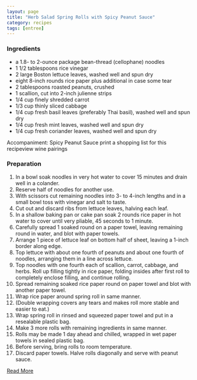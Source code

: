 ```yaml
---
layout: page
title: "Herb Salad Spring Rolls with Spicy Peanut Sauce"
category: recipes
tags: [entree]
---
```


### Ingredients

* a 1.8- to 2-ounce package bean-thread (cellophane) noodles
* 1 1/2 tablespoons rice vinegar
* 2 large Boston lettuce leaves, washed well and spun dry
* eight 8-inch rounds rice paper plus additional in case some tear
* 2 tablespoons roasted peanuts, crushed
* 1 scallion, cut into 2-inch julienne strips
* 1/4 cup finely shredded carrot
* 1/3 cup thinly sliced cabbage
* 1/4 cup fresh basil leaves (preferably Thai basil), washed well and spun dry
* 1/4 cup fresh mint leaves, washed well and spun dry
* 1/4 cup fresh coriander leaves, washed well and spun dry

Accompaniment: Spicy Peanut Sauce
print a shopping list for this recipeview wine pairings

### Preparation

1. In a bowl soak noodles in very hot water to cover 15 minutes and drain well in a colander. 
1. Reserve half of noodles for another use. 
1. With scissors cut remaining noodles into 3- to 4-inch lengths and in a small bowl toss with vinegar and salt to taste.
1. Cut out and discard ribs from lettuce leaves, halving each leaf.
1. In a shallow baking pan or cake pan soak 2 rounds rice paper in hot water to cover until very pliable, 45 seconds to 1 minute.
1. Carefully spread 1 soaked round on a paper towel, leaving remaining round in water, and blot with paper towels. 
1. Arrange 1 piece of lettuce leaf on bottom half of sheet, leaving a 1-inch border along edge. 
1. Top lettuce with about one fourth of peanuts and about one fourth of noodles, arranging them in a line across lettuce. 
1. Top noodles with one fourth each of scallion, carrot, cabbage, and herbs. Roll up filling tightly in rice paper, folding insides after first roll to completely enclose filling, and continue rolling.
1. Spread remaining soaked rice paper round on paper towel and blot with another paper towel. 
1. Wrap rice paper around spring roll in same manner. 
1. (Double wrapping covers any tears and makes roll more stable and easier to eat.) 
1. Wrap spring roll in rinsed and squeezed paper towel and put in a resealable plastic bag. 
1. Make 3 more rolls with remaining ingredients in same manner. 
1. Rolls may be made 1 day ahead and chilled, wrapped in wet paper towels in sealed plastic bag.
1. Before serving, bring rolls to room temperature.
1. Discard paper towels. Halve rolls diagonally and serve with peanut sauce.


[Read More](http://www.epicurious.com:80/recipes/food/views/Herb-Salad-Spring-Rolls-with-Spicy-Peanut-Sauce-10512#ixzz1pmodlqtP)